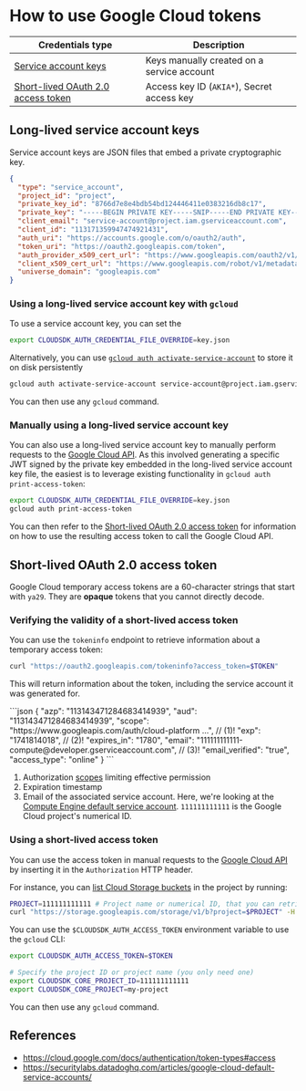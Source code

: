 # How to use Google Cloud tokens

| Credentials type      | Description                          |
| ----------- | ------------------------------------ |
| [Service account keys](#long-lived-service-account-keys)       | Keys manually created on a service account |
| [Short-lived OAuth 2.0 access token](#short-lived-oauth-20-access-token)      | Access key ID (`AKIA*`), Secret access key  |

## Long-lived service account keys

Service account keys are JSON files that embed a private cryptographic key.

```json
{
  "type": "service_account",
  "project_id": "project",
  "private_key_id": "8766d7e8e4bdb54bd124446411e0383216db8c17",
  "private_key": "-----BEGIN PRIVATE KEY-----SNIP-----END PRIVATE KEY-----\n",
  "client_email": "service-account@project.iam.gserviceaccount.com",
  "client_id": "113171359947474921431",
  "auth_uri": "https://accounts.google.com/o/oauth2/auth",
  "token_uri": "https://oauth2.googleapis.com/token",
  "auth_provider_x509_cert_url": "https://www.googleapis.com/oauth2/v1/certs",
  "client_x509_cert_url": "https://www.googleapis.com/robot/v1/metadata/x509/service-account%40sproject.iam.gserviceaccount.com",
  "universe_domain": "googleapis.com"
}
```

### Using a long-lived service account key with `gcloud`

To use a service account key, you can set the 

```bash
export CLOUDSDK_AUTH_CREDENTIAL_FILE_OVERRIDE=key.json
```

Alternatively, you can use [`gcloud auth activate-service-account`](https://cloud.google.com/sdk/gcloud/reference/auth/activate-service-account) to store it on disk persistently

```bash
gcloud auth activate-service-account service-account@project.iam.gserviceaccount.com --key-file key.json --project project
```

You can then use any `gcloud` command.

### Manually using a long-lived service account key

You can also use a long-lived service account key to manually perform requests to the [Google Cloud API](https://cloud.google.com/apis). As this involved generating a specific JWT signed by the private key embedded in the long-lived service account key file, the easiest is to leverage existing functionality in `gcloud auth print-access-token`:

```bash
export CLOUDSDK_AUTH_CREDENTIAL_FILE_OVERRIDE=key.json
gcloud auth print-access-token
```

You can then refer to the [Short-lived OAuth 2.0 access token](#short-lived-oauth-20-access-token) for information on how to use the resulting access token to call the Google Cloud API.

## Short-lived OAuth 2.0 access token

Google Cloud temporary access tokens are a 60-character strings that start with `ya29`. They are **opaque** tokens that you cannot directly decode.

### Verifying the validity of a short-lived access token

You can use the `tokeninfo` endpoint to retrieve information about a temporary access token:

```bash
curl "https://oauth2.googleapis.com/tokeninfo?access_token=$TOKEN"
```

This will return information about the token, including the service account it was generated for.

<div class="annotate" markdown>
```json
{
  "azp": "113143471284683414939",
  "aud": "113143471284683414939",
  "scope": "https://www.googleapis.com/auth/cloud-platform ...",  // (1)!
  "exp": "1741814018", // (2)!
  "expires_in": "1780",
  "email": "111111111111-compute@developer.gserviceaccount.com", // (3)!
  "email_verified": "true",
  "access_type": "online"
}
```
</div>

1.  Authorization [scopes](https://developers.google.com/identity/protocols/oauth2/scopes) limiting effective permission
2.  Expiration timestamp
3.  Email of the associated service account. Here, we're looking at the [Compute Engine default service account](https://cloud.google.com/compute/docs/access/service-accounts#default_service_account). `111111111111` is the Google Cloud project's numerical ID.

### Using a short-lived access token

You can use the access token in manual requests to the [Google Cloud API](https://cloud.google.com/apis) by inserting it in the `Authorization` HTTP header.

For instance, you can [list Cloud Storage buckets](https://cloud.google.com/storage/docs/json_api/v1/buckets/list) in the project by running:

```bash
PROJECT=111111111111 # Project name or numerical ID, that you can retrieve through the 'tokeninfo' endpoint
curl "https://storage.googleapis.com/storage/v1/b?project=$PROJECT" -H "Authorization: Bearer $TOKEN"
```

You can use the `$CLOUDSDK_AUTH_ACCESS_TOKEN` environment variable to use the `gcloud` CLI:

```bash
export CLOUDSDK_AUTH_ACCESS_TOKEN=$TOKEN

# Specify the project ID or project name (you only need one)
export CLOUDSDK_CORE_PROJECT_ID=111111111111
export CLOUDSDK_CORE_PROJECT=my-project
```

You can then use any `gcloud` command.

## References

- https://cloud.google.com/docs/authentication/token-types#access
- https://securitylabs.datadoghq.com/articles/google-cloud-default-service-accounts/